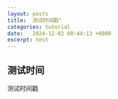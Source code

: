 ```yaml
---
layout: posts
title:  测试时间戳"
categories: tutorial
date:   2024-12-02 00:44:13 +0800
excerpt: test
---
```


## 测试时间

测试时间戳
